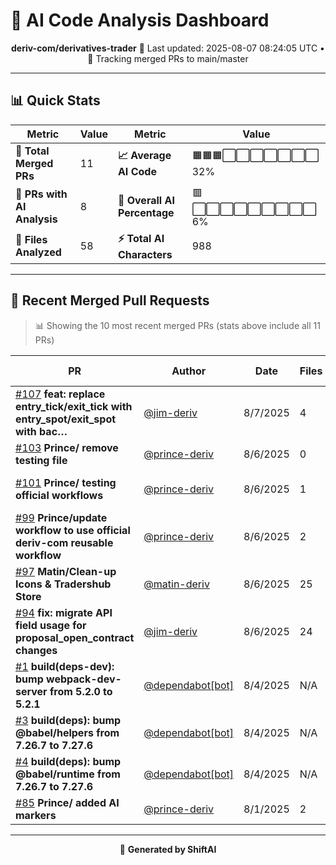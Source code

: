 # 🤖 AI Code Analysis Dashboard

<div align="center">

**deriv-com/derivatives-trader**
📅 Last updated: 2025-08-07 08:24:05 UTC • 🔄 Tracking merged PRs to main/master

</div>

---

## 📊 Quick Stats

| Metric | Value | Metric | Value |
|--------|-------|--------|-------|
| **📁 Total Merged PRs** | 11 | **📈 Average AI Code** | 🟧🟧🟧⬜⬜⬜⬜⬜⬜⬜ 32% |
| **🤖 PRs with AI Analysis** | 8 | **🎯 Overall AI Percentage** | 🟥⬜⬜⬜⬜⬜⬜⬜⬜⬜ 6% |
| **📄 Files Analyzed** | 58 | **⚡ Total AI Characters** | 988 |

---

## 🚀 Recent Merged Pull Requests

> 📊 Showing the 10 most recent merged PRs (stats above include all 11 PRs)

| PR | Author | Date | Files | AI Content | Percentage |
|----|--------|------|-------|------------|------------|
| [#107](#) **feat: replace entry_tick/exit_tick with entry_spot/exit_spot with bac…** | [@jim-deriv](https://github.com/jim-deriv) | 8/7/2025 | 4 | 0 / 1,252 chars | ⬜⬜⬜⬜⬜⬜⬜⬜⬜⬜⬜⬜⬜⬜⬜   0% |
| [#103](#) **Prince/ remove testing file** | [@prince-deriv](https://github.com/prince-deriv) | 8/6/2025 | 0 | 0 / 0 chars | ⬜⬜⬜⬜⬜⬜⬜⬜⬜⬜⬜⬜⬜⬜⬜   0% |
| [#101](#) **Prince/ testing official workflows** | [@prince-deriv](https://github.com/prince-deriv) | 8/6/2025 | 1 | 695 / 707 chars | 🟩🟩🟩🟩🟩🟩🟩🟩🟩🟩🟩🟩🟩🟩🟩  98% |
| [#99](#) **Prince/update workflow to use official deriv-com reusable workflow** | [@prince-deriv](https://github.com/prince-deriv) | 8/6/2025 | 2 | 224 / 257 chars | 🟩🟩🟩🟩🟩🟩🟩🟩🟩🟩🟩🟩🟩⬜⬜  87% |
| [#97](#) **Matin/Clean-up Icons & Tradershub Store** | [@matin-deriv](https://github.com/matin-deriv) | 8/6/2025 | 25 | 0 / 1,529 chars | ⬜⬜⬜⬜⬜⬜⬜⬜⬜⬜⬜⬜⬜⬜⬜   0% |
| [#94](#) **fix: migrate API field usage for proposal_open_contract changes** | [@jim-deriv](https://github.com/jim-deriv) | 8/6/2025 | 24 | 0 / 13,107 chars | ⬜⬜⬜⬜⬜⬜⬜⬜⬜⬜⬜⬜⬜⬜⬜   0% |
| [#1](#) **build(deps-dev): bump webpack-dev-server from 5.2.0 to 5.2.1** | [@dependabot[bot]](https://github.com/dependabot[bot]) | 8/4/2025 | N/A | No data | ⬜⬜⬜⬜⬜⬜⬜⬜⬜⬜⬜⬜⬜⬜⬜   0% |
| [#3](#) **build(deps): bump @babel/helpers from 7.26.7 to 7.27.6** | [@dependabot[bot]](https://github.com/dependabot[bot]) | 8/4/2025 | N/A | No data | ⬜⬜⬜⬜⬜⬜⬜⬜⬜⬜⬜⬜⬜⬜⬜   0% |
| [#4](#) **build(deps): bump @babel/runtime from 7.26.7 to 7.27.6** | [@dependabot[bot]](https://github.com/dependabot[bot]) | 8/4/2025 | N/A | No data | ⬜⬜⬜⬜⬜⬜⬜⬜⬜⬜⬜⬜⬜⬜⬜   0% |
| [#85](#) **Prince/ added AI markers** | [@prince-deriv](https://github.com/prince-deriv) | 8/1/2025 | 2 | 69 / 96 chars | 🟨🟨🟨🟨🟨🟨🟨🟨🟨🟨🟨⬜⬜⬜⬜  72% |

---

<div align="center">

🚀 **Generated by ShiftAI**

</div>